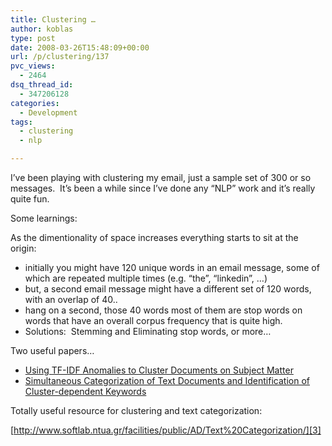 ```yaml
---
title: Clustering …
author: koblas
type: post
date: 2008-03-26T15:48:09+00:00
url: /p/clustering/137
pvc_views:
  - 2464
dsq_thread_id:
  - 347206128
categories:
  - Development
tags:
  - clustering
  - nlp

---
```

I&#8217;ve been playing with clustering my email, just a sample set of 300 or so messages.&nbsp; It&#8217;s been a while since I&#8217;ve done any &#8220;NLP&#8221; work and it&#8217;s really quite fun.

Some learnings:

As the dimentionality of space increases everything starts to sit at the origin:

  * initially you might have 120 unique words in an email message, some of which are repeated multiple times (e.g. &#8220;the&#8221;, &#8220;linkedin&#8221;, &#8230;)
  * but, a second email message might have a different set of 120 words, with an overlap of 40..
  * hang on a second, those 40 words most of them are stop words on words that have an overall corpus frequency that is quite high. 
  * Solutions:&nbsp; Stemming and Eliminating stop words, or more&#8230; 

Two useful papers&#8230;

  * [Using TF-IDF Anomalies to Cluster Documents on Subject Matter][1]
  * [Simultaneous Categorization of Text Documents and Identification of Cluster-dependent Keywords][2]

Totally useful resource for clustering and text categorization:

[http://www.softlab.ntua.gr/facilities/public/AD/Text%20Categorization/][3]

 [1]: http://aser.ornl.gov/students/WhitneyPresentation082007.ppt
 [2]: http://www.softlab.ntua.gr/facilities/public/AD/Text%20Categorization/Simultaneous%20Categorization%20of%20Text%20Documents%20and%20Identification%20of%20Cluster-dependent%20Keywords.pdf
 [3]: http://www.softlab.ntua.gr/facilities/public/AD/Text%20Categorization/ "http://www.softlab.ntua.gr/facilities/public/AD/Text%20Categorization/"
